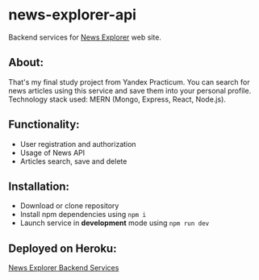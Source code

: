 # news-explorer-api
Backend services for [News Explorer](https://alex-news.netlify.app/) web site.

## About:
That's my final study project from Yandex Practicum. You can search for news articles using this service and save them into your personal profile. 
Technology stack used: MERN (Mongo, Express, React, Node.js).

## Functionality: 
- User registration and authorization
- Usage of News API 
- Articles search, save and delete

## Installation:
- Download or clone repository
- Install npm dependencies using `npm i`
- Launch service in **development** mode using `npm run dev`

## Deployed on Heroku:
[News Explorer Backend Services](https://news-alex.herokuapp.com/)
